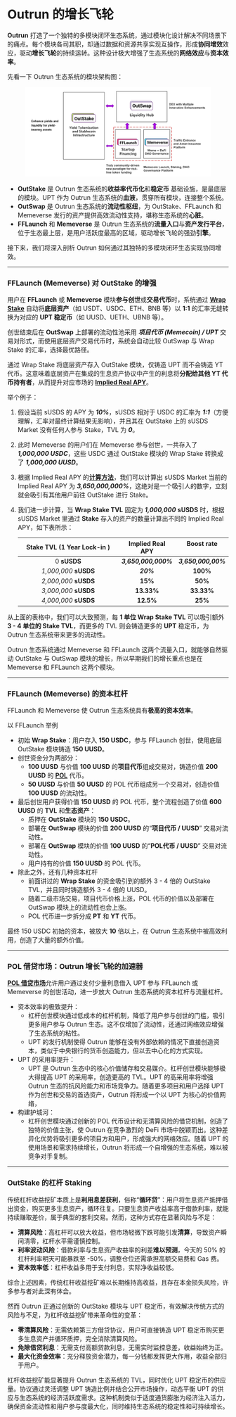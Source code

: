 # Outrun 的增长飞轮

**Outrun** 打造了一个独特的多模块闭环生态系统，通过模块化设计解决不同场景下的痛点。每个模块各司其职，却通过数据和资源共享实现互操作，形成**协同增效**效应，驱动**增长飞轮**的持续运转。这种设计极大增强了生态系统的**网络效应**与**资本效率**。

先看一下 Outrun 生态系统的模块架构图：

<figure><img src=".gitbook/assets/image.png" alt=""><figcaption></figcaption></figure>

* **OutStake** 是 Outrun 生态系统的**收益率代币化**和**稳定币** 基础设施，是最底层的模块。UPT 作为 Outrun 生态系统的**血液**，贯穿所有模块，连接整个系统。
* **OutSwap** 是 Outrun 生态系统的**流动性枢纽**，为 OutStake、FFLaunch 和 Memeverse 发行的资产提供高效流动性支持，堪称生态系统的**心脏**。
* **FFLaunch** 和 **Memeverse** 是 Outrun 生态系统的**流量入口**与**资产发行平台**，位于生态最上层，是用户活跃度最高的区域，驱动增长飞轮的强劲**引擎**。

接下来，我们将深入剖析 Outrun 如何通过其独特的多模块闭环生态实现协同增效。

***

### **FFLaunch (Memeverse) 对 OutStake 的增强**

用户在 **FFLaunch** 或 **Memeverse** 模块**参与创世**或**交易代币**时，系统通过 [**Wrap Stake**](outstake/yield-tokenization/upt/#wrap-stake) 自动将**底层资产**（如 USDT、USDC、ETH、BNB 等）以 **1:1** 的汇率无缝转换为对应的 **UPT 稳定币**（如 UUSD、UETH、UBNB 等）。

创世结束后在 **OutSwap** 上部署的流动性池采用 _**项目代币 (Memecoin) / UPT**_ 交易对形式，而使用底层资产交易代币时，系统会自动比较 OutSwap 与 Wrap Stake 的汇率，选择最优路径。

通过 Wrap Stake 将底层资产存入 OutStake 模块，仅铸造 UPT 而不会铸造 YT 代币。这意味着底层资产在集成的生息资产协议中产生的利息将**分配给其他 YT 代币持有者**，从而提升对应市场的 [**Implied Real APY**](outstake/glossary/implied-real-apy.md)。

举个例子：

1. 假设当前 sUSDS 的 APY 为 _**10%**_，sUSDS 相对于 USDC 的汇率为 _**1:1**_（方便理解，汇率对最终计算结果无影响），并且其在 OutStake 上的 sUSDS Market 没有任何人参与 Stake，TVL 为 _**0**_。
2. 此时 Memeverse 的用户们在 Memeverse 参与创世，一共存入了 _**1,000,000 USDC**_，这些 USDC 通过 OutStake 模块的 Wrap Stake 转换成了 _**1,000,000 UUSD**_。
3. 根据 Implied Real APY 的[**计算方法**](outstake/glossary/implied-real-apy.md)，我们可以计算出 sUSDS Market 当前的 Implied Real APY 为 _**3,650,000,000%**_，这绝对是一个吸引人的数字，立刻就会吸引有其他用户前往 OutStake 进行 Stake。
4.  我们进一步计算，当 **Wrap Stake TVL** 固定为 _**1,000,000**_ **sUSDS** 时，根据 sUSDS Market 里通过 **Stake** 存入的资产的数量计算出不同的 Implied Real APY，如下表所示：

    <table data-full-width="true"><thead><tr><th width="219.2855224609375" align="center">Stake TVL (1 Year Lock-in )</th><th align="center" valign="middle">Implied Real APY</th><th align="center" valign="top">Boost rate</th></tr></thead><tbody><tr><td align="center">0 <strong>sUSDS</strong></td><td align="center" valign="middle"><em><strong>3,650,000,000%</strong></em></td><td align="center" valign="top"><em><strong>3,650,000,00%</strong></em></td></tr><tr><td align="center"><em>1,000,000</em> <strong>sUSDS</strong></td><td align="center" valign="middle"><em><strong>20%</strong></em></td><td align="center" valign="top"><strong>100%</strong></td></tr><tr><td align="center"><em>2,000,000</em> <strong>sUSDS</strong></td><td align="center" valign="middle"><strong>15%</strong></td><td align="center" valign="top"><strong>50%</strong></td></tr><tr><td align="center"><em>3,000,000</em> <strong>sUSDS</strong></td><td align="center" valign="middle"><strong>13.33%</strong></td><td align="center" valign="top"><strong>33.33%</strong></td></tr><tr><td align="center"><em>4,000,000</em> <strong>sUSDS</strong></td><td align="center" valign="middle"><strong>12.5%</strong></td><td align="center" valign="top"><strong>25%</strong></td></tr></tbody></table>

从上面的表格中，我们可以大致预测，每 **1 单位 Wrap  Stake TVL** 可以吸引额外 **3 - 4 单位的 Stake TVL**，而更多的 TVL 则会铸造更多的 **UPT** 稳定币，为 Outrun 生态系统带来更多的流动性。

Outrun 生态系统通过 Memeverse 和 FFLaunch 这两个流量入口，就能够自然驱动 OutStake 与 OutSwap 模块的增长，所以早期我们的增长重点也是在 Memeverse 和 FFLaunch 这两个模块。

***

### **FFLaunch (Memeverse) 的资本杠杆**

FFLaunch 和 Memeverse 使 Outrun 生态系统具有**极高的资本效率**。

以 FFLaunch 举例

* 初始  **Wrap Stake**：用户存入 **150 USDC**，参与 FFLaunch 创世，使用底层 OutStake 模块铸造 **150 UUSD**。
* 创世资金分为两部分：
  * **100 UUSD** 与价值 **100 UUSD** 的**项目代币**组成交易对，铸造价值 **200 UUSD** 的 [**POL**](fflaunch/proof-of-liquidity-token/) 代币。
  * **50 UUSD** 与价值 **50 UUSD** 的 POL 代币组成另一个交易对，创造价值 **100 UUSD** 的流动性。
* 最后创世用户获得价值 **150 UUSD** 的 POL 代币，整个流程创造了价值 **600 UUSD** 的 **TVL** 和**生态资产**：
  * 质押在 **OutStake** 模块的 **150 USDC**。
  * 部署在 **OutSwap** 模块的价值 **200 UUSD** 的“**项目代币 / UUSD**” 交易对流动性。
  * 部署在 **OutSwap** 模块的价值 **100 UUSD** 的“**POL代币 / UUSD**” 交易对流动性。
  * 用户持有的价值 **150 UUSD** 的 POL 代币。
* 除此之外，还有几种资本杠杆
  * 前面讲过的 **Wrap Stake** 的资金吸引到的额外 3 - 4 倍的 OutStake TVL，并且同时铸造额外 3 - 4 倍的 UUSD。
  * 随着二级市场交易，项目代币价格上涨，POL 代币的价值以及部署在 OutSwap 模块上的流动性也会上涨。
  * POL 代币进一步拆分成 **PT** 和 **YT** 代币。

最终 150 USDC 初始的资本，被放大 **10** 倍以上，在 Outrun 生态系统中被高效利用，创造了大量的额外价值。

***

### **POL 借贷市场：Outrun 增长飞轮的加速器**

[**POL 借贷市场**](fflaunch/proof-of-liquidity-token/pol-lending-market.md)允许用户通过支付少量利息借入 UPT 参与 FFLaunch 或 Memeverse 的创世活动，进一步放大 Outrun 生态系统的资本杠杆与流量杠杆。

* 资本效率的极致提升：
  * 杠杆创世模块通过低成本的杠杆机制，降低了用户参与创世的门槛，吸引更多用户参与 Outrun 生态。这不仅增加了流动性，还通过网络效应增强了生态系统的粘性。
  * UPT 的发行机制使得 Outrun 能够在没有外部依赖的情况下直接创造资本，类似于中央银行的货币创造能力，但以去中心化的方式实现。
* UPT 的采用率提升：
  * UPT 是 Outrun 生态中的核心价值储存和交易媒介。杠杆创世模块能够极大得提高 UPT 的采用率，创造更高的 TVL。UPT 的高采用率将增强 Outrun 生态的抗风险能力和市场竞争力。随着更多项目和用户选择 UPT 作为创世和交易的首选资产，Outrun 将形成一个以 UPT 为核心的价值网络，
* 构建护城河：
  * 杠杆创世模块通过创新的 POL 代币设计和无清算风险的借贷机制，创造了独特的价值主张，使 Outrun 在竞争激烈的 DeFi 市场中脱颖而出。这种差异化优势将吸引更多的项目方和用户，形成强大的网络效应。随着 UPT 的使用场景和需求持续增长，Outrun 将形成一个自增强的生态系统，难以被竞争对手复制。

***

### **OutStake 的杠杆 Staking**

传统杠杆收益挖矿本质上是**利用息差获利**，俗称“**循环贷**”：用户将生息资产抵押借出资金，购买更多生息资产，循环往复。只要生息资产收益率高于借款利率，就能持续赚取差价，属于典型的套利交易。然而，这种方式存在显著风险与不足：

* **清算风险**：高杠杆可以放大收益，但市场轻微下跌可能引发**清算**，导致资产瞬间清零，杠杆水平需谨慎控制。
* **利率波动风险**：借款利率与生息资产收益率的利差**难以预测**，今天的 50% 的杠杆利率明天可能暴跌至 -50%，调整仓位还需承担高额交易费和 Gas 费。
* **资本效率低**：杠杆收益多用于支付利息，实际净收益较低。

综合上述因素，传统杠杆收益挖矿难以长期维持高收益，且存在本金损失风险，许多参与者对此深有体会。

然而 Outrun 正通过创新的 OutStake 模块与 UPT 稳定币，有效解决传统方式的风险与不足，为杠杆收益挖矿带来革命性的变革：

* **零清算风险**：无需依赖第三方借贷协议，用户可直接铸造 UPT 稳定币购买更多生息资产并循环质押，完全消除清算风险。
* **免除借贷利息**：无需支付高额贷款利息，无需实时监控息差，收益始终为正。
* **最大化资金效率**：充分释放资金潜力，每一分钱都发挥更大作用，收益全部归于用户。

杠杆收益挖矿能显著提升 Outrun 生态系统的 TVL，同时优化 UPT 稳定币的供应量。协议通过灵活调整 UPT 铸造比例并结合公开市场操作，动态平衡 UPT 的供应与生态系统的经济活跃度需求。这种机制类似于适度通货膨胀为经济注入活力，确保资金流动性和用户参与度最大化，同时维持生态系统的稳定性和可持续增长。
